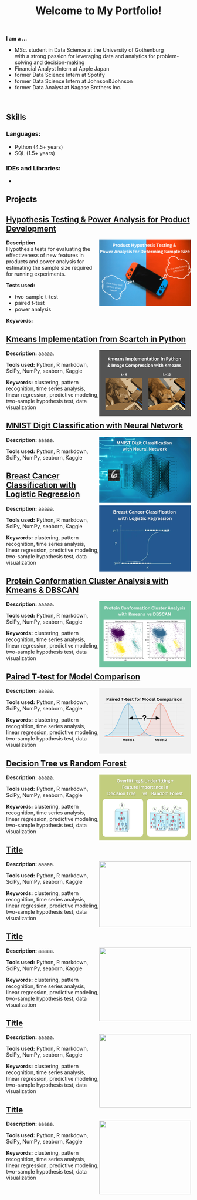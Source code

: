 
<h1 align="center"> Welcome to My Portfolio! </h1>

<br>
    <p><b> I am a ... </b></p>
    <ul>
        <li>MSc. student in Data Science at the University of Gothenburg <br>
        with a strong passion for leveraging data and analytics for problem-solving and decision-making </li>
        <li>Financial Analyst Intern at Apple Japan</li>
        <li>former Data Science Intern at Spotify</li>
        <li>former Data Science Intern at Johnson&Johnson</li>
        <li>former Data Analyst at Nagase Brothers Inc.</li>
    </ul>
<br>

<h2 align="left"><b>Skills</b> </h2>

### Languages:
- Python (4.5+ years)
- SQL (1.5+ years)

### IDEs and Libraries:
- 

<h2 align="left"><b> Projects </b></h2>

## [Hypothesis Testing & Power Analysis for Product Development](https://deepnote.com/app/yura-ueno/Hypothesis-Test-and-Power-Analysis-5ffe7a7c-f051-45c7-8e27-bda688ba164d)<br>
<a href="https://deepnote.com/app/yura-ueno/Hypothesis-Test-and-Power-Analysis-5ffe7a7c-f051-45c7-8e27-bda688ba164d">
    <img align="right" width="250" height="180" src="coverphotos/hypothesis_test_cover.png">
</a>

**Description** <br>
Hypothesis tests for evaluating the effectiveness of new features in products and power analysis for estimating the sample size required for running experiments.

**Tests used:** <br> 
- two-sample t-test
- paired t-test
- power analysis<be>

**Keywords:**  <be>

## [Kmeans Implementation from Scartch in Python](https://deepnote.com/app/yura-ueno/Kmeans-Implementation-8cf0dda0-2458-45c5-9be1-4c9af4267584)<br>
<a href="https://deepnote.com/app/yura-ueno/Kmeans-Implementation-8cf0dda0-2458-45c5-9be1-4c9af4267584">
    <img align="right" width="250" height="180" src="coverphotos/kmeans_cover.png">
</a>

**Description:** 
aaaaa. <be>

**Tools used:**  Python, R markdown, SciPy, NumPy, seaborn, Kaggle<be>

**Keywords:** clustering, pattern recognition,  time series analysis, linear regression, predictive modeling, two-sample hypothesis test, data visualization <be>

## [MNIST Digit Classification with Neural Network](https://deepnote.com/app/yura-ueno/Neural-Network-on-MNIST-Digits-c48c503b-d018-4a76-8fc4-6e1ada4eb8ea)<br>
<a href="https://deepnote.com/app/yura-ueno/Neural-Network-on-MNIST-Digits-c48c503b-d018-4a76-8fc4-6e1ada4eb8ea">
    <img align="right" width="250" height="180" src="coverphotos/neural_net.png">
</a>

**Description:** 
aaaaa. <be>

**Tools used:**  Python, R markdown, SciPy, NumPy, seaborn, Kaggle<be>

## [Breast Cancer Classification with Logistic Regression](https://deepnote.com/app/yura-ueno/Breast-Cancer-Classification-a1f36dc3-3558-4c42-af70-94dfa8d2fd79)<br>
<a href="https://deepnote.com/app/yura-ueno/Breast-Cancer-Classification-a1f36dc3-3558-4c42-af70-94dfa8d2fd79">
    <img align="right" width="250" height="180" src="coverphotos/breast_cancer_classification.png">
</a>

**Description:** 
aaaaa. <be>

**Tools used:**  Python, R markdown, SciPy, NumPy, seaborn, Kaggle<be>


**Keywords:** clustering, pattern recognition,  time series analysis, linear regression, predictive modeling, two-sample hypothesis test, data visualization <be>

## [Protein Conformation Cluster Analysis with Kmeans & DBSCAN](https://deepnote.com/app/yura-ueno/Kmeans-vs-DBSCAN-16d362da-de59-47a3-b694-1b2bc3d740e9)<br>
<a href="https://deepnote.com/app/yura-ueno/Kmeans-vs-DBSCAN-16d362da-de59-47a3-b694-1b2bc3d740e9">
    <img align="right" width="250" height="180" src="coverphotos/kmeans_dbscan.png">
</a>

**Description:** 
aaaaa. <be>

**Tools used:**  Python, R markdown, SciPy, NumPy, seaborn, Kaggle<be>


**Keywords:** clustering, pattern recognition,  time series analysis, linear regression, predictive modeling, two-sample hypothesis test, data visualization <be>

## [Paired T-test for Model Comparison](https://deepnote.com/app/yura-ueno/Paired-T-test-for-Model-Comparison-e8b6a0f0-7830-4892-9e0e-4555868162bb)<br>
<a href="https://deepnote.com/app/yura-ueno/Paired-T-test-for-Model-Comparison-e8b6a0f0-7830-4892-9e0e-4555868162bb">
    <img align="right" width="250" height="180" src="coverphotos/ttest_for_model.png">
</a>

**Description:** 
aaaaa. <be>

**Tools used:**  Python, R markdown, SciPy, NumPy, seaborn, Kaggle<be>


**Keywords:** clustering, pattern recognition,  time series analysis, linear regression, predictive modeling, two-sample hypothesis test, data visualization <be>


## [Decision Tree vs Random Forest](https://deepnote.com/app/yura-ueno/Decision-Tree-and-Random-Forest-d6026e7d-09ab-44b3-8960-16878db21a3f)<br>
<a href="https://deepnote.com/app/yura-ueno/Decision-Tree-and-Random-Forest-d6026e7d-09ab-44b3-8960-16878db21a3f">
    <img align="right" width="250" height="180" src="coverphotos/tree_cover_photo.png">
</a>

**Description:** 
aaaaa. <be>

**Tools used:**  Python, R markdown, SciPy, NumPy, seaborn, Kaggle<be>


**Keywords:** clustering, pattern recognition,  time series analysis, linear regression, predictive modeling, two-sample hypothesis test, data visualization <be>

## [Title](link)<br>
<a href="link">
    <img align="right" width="250" height="180" src="image_path">
</a>

**Description:** 
aaaaa. <be>

**Tools used:**  Python, R markdown, SciPy, NumPy, seaborn, Kaggle<be>


**Keywords:** clustering, pattern recognition,  time series analysis, linear regression, predictive modeling, two-sample hypothesis test, data visualization <be>

## [Title](link)<br>
<a href="link">
    <img align="right" width="250" height="200" src="image_path">
</a>

**Description:** 
aaaaa. <be>

**Tools used:**  Python, R markdown, SciPy, NumPy, seaborn, Kaggle<be>


**Keywords:** clustering, pattern recognition,  time series analysis, linear regression, predictive modeling, two-sample hypothesis test, data visualization <be>

## [Title](link)<br>
<a href="link">
    <img align="right" width="250" height="200" src="image_path">
</a>

**Description:** 
aaaaa. <be>

**Tools used:**  Python, R markdown, SciPy, NumPy, seaborn, Kaggle<be>


**Keywords:** clustering, pattern recognition,  time series analysis, linear regression, predictive modeling, two-sample hypothesis test, data visualization <be>

## [Title](link)<br>
<a href="link">
    <img align="right" width="250" height="200" src="image_path">
</a>

**Description:** 
aaaaa. <be>

**Tools used:**  Python, R markdown, SciPy, NumPy, seaborn, Kaggle<be>


**Keywords:** clustering, pattern recognition,  time series analysis, linear regression, predictive modeling, two-sample hypothesis test, data visualization <br>
